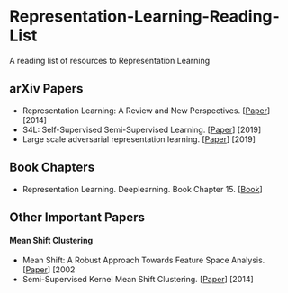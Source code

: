 # Representation-Learning-Reading-List
A reading list of resources to Representation Learning

## arXiv Papers
- Representation Learning: A Review and New Perspectives. [[Paper](https://arxiv.org/abs/1206.5538)] [2014]
- S4L: Self-Supervised Semi-Supervised Learning. [[Paper](https://arxiv.org/abs/1905.03670)] [2019]
- Large scale adversarial representation learning. [[Paper](https://arxiv.org/abs/1907.02544)] [2019]
## Book Chapters
- Representation Learning. Deeplearning. Book Chapter 15. [[Book](https://www.deeplearningbook.org/contents/representation.html)]

## Other Important Papers
#### Mean Shift Clustering 
- Mean Shift: A Robust Approach Towards Feature Space Analysis. [[Paper](https://courses.csail.mit.edu/6.869/handouts/PAMIMeanshift.pdf)] [2002
- Semi-Supervised Kernel Mean Shift Clustering. [[Paper](https://faculty.iiitd.ac.in/~anands/files/papers/skms_pami2014.pdf)] [2014]
